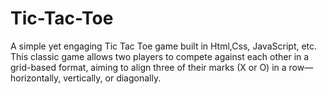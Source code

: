 # Tic-Tac-Toe

A simple yet engaging Tic Tac Toe game built in Html,Css, JavaScript, etc. This classic game allows two players to compete against each other in a grid-based format, aiming to align three of their marks (X or O) in a row—horizontally, vertically, or diagonally.
